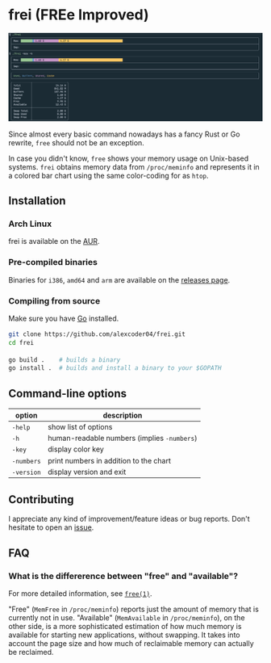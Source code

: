 
# frei (FREe Improved)

![screenshot](./screenshot.png)

Since almost every basic command nowadays has a fancy Rust or Go rewrite, `free`
should not be an exception.

In case you didn't know, `free` shows your memory usage on Unix-based systems.
`frei` obtains memory data from `/proc/meminfo` and represents it in a colored
bar chart using the same color-coding for as `htop`.

## Installation

### Arch Linux

frei is available on the [AUR](https://aur.archlinux.org/packages/frei).

### Pre-compiled binaries

Binaries for `i386`, `amd64` and `arm` are available on the [releases
page](https://github.com/alexcoder04/frei/releases/latest).

### Compiling from source

Make sure you have [Go](https://golang.org/doc/install.html) installed.

```sh
git clone https://github.com/alexcoder04/frei.git
cd frei

go build .    # builds a binary
go install .  # builds and install a binary to your $GOPATH
```

## Command-line options

| option     | description                                 |
|------------|---------------------------------------------|
| `-help`    | show list of options                        |
| `-h`       | human-readable numbers (implies `-numbers`) |
| `-key`     | display color key                           |
| `-numbers` | print numbers in addition to the chart      |
| `-version` | display version and exit                    |

## Contributing

I appreciate any kind of improvement/feature ideas or bug reports. Don't
hesitate to open an [issue](https://github.com/alexcoder04/frei/issues).

## FAQ

### What is the differerence between "free" and "available"?

For more detailed information, see [`free(1)`](https://man.archlinux.org/man/free.1).

"Free" (`MemFree` in `/proc/meminfo`) reports just the amount of memory that is
currently not in use. "Available" (`MemAvailable` in `/proc/meminfo`), on the
other side, is a more sophisticated estimation of how much memory is available
for starting new applications, without swapping. It takes into account the page
size and how much of reclaimable memory can actually be reclaimed.

